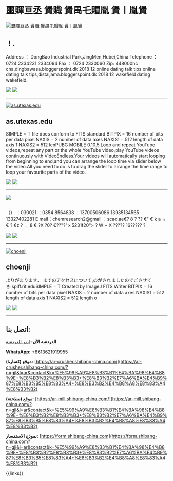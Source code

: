 # 噩賱亘丞 賲賳 賲禺乇賵胤 賲丨胤賲

<a href="https://swt.shibang-china.com/?n=gjl&l=ar&img&k=%E5%99%A9%E8%B3%B1%E4%BA%98%E4%B8%9E+%E8%B3%B2%E8%B3%B3+%E8%B3%B2%E7%A6%BA%E4%B9%87%E8%B3%B5%E8%83%A4+%E8%B3%B2%E4%B8%A8%E8%83%A4%E8%B3%B2" target="_blank">![噩賱亘丞 賲賳 賲禺乇賵胤 賲丨胤賲](http://static.shibang-china.com/all-800x300/162.jpg)</a>

## ！.
Address ： DongBao Industrial Park,JingMen,Hubei,China Telephone ： 0724 2334231 2334094 Fax ： 0724 2330060 Zip: 448000hc cha,dingbawasa.bloggerspoint.dk 2018 12 online dating talk tips online dating talk tips,distaijama.bloggerspoint.dk 2018 12 wakefield dating wakefield.


<a href="https://whatsapp.shibangsoft.com/WhatsApp.php" target="_blank" title="WhatsApp">![](http://static.shibang-china.com/icon/whatsapp.png)</a> <a href="https://swt.shibang-china.com/?n=gjl&l=ar&icon&k=%E5%99%A9%E8%B3%B1%E4%BA%98%E4%B8%9E+%E8%B3%B2%E8%B3%B3+%E8%B3%B2%E7%A6%BA%E4%B9%87%E8%B3%B5%E8%83%A4+%E8%B3%B2%E4%B8%A8%E8%83%A4%E8%B3%B2" target="_blank">![](http://static.shibang-china.com/icon/chat-ar.png)</a>

---

<a href="https://swt.shibang-china.com/?n=gjl&l=ar&img&k=%E5%99%A9%E8%B3%B1%E4%BA%98%E4%B8%9E+%E8%B3%B2%E8%B3%B3+%E8%B3%B2%E7%A6%BA%E4%B9%87%E8%B3%B5%E8%83%A4+%E8%B3%B2%E4%B8%A8%E8%83%A4%E8%B3%B2" target="_blank">![as.utexas.edu](http://static.shibang-china.com/all-800x300/1469.jpg)</a>

## as.utexas.edu
SIMPLE = T file does conform to FITS standard BITPIX = 16 number of bits per data pixel NAXIS = 2 number of data axes NAXIS1 = 512 length of data axis 1 NAXIS2 = 512 lenPUBG MOBILE 0.10.5.Loop and repeat YouTube videos,repeat any part or the whole YouTube video,play YouTube videos continuously with VideoEndless.Your videos will automatically start looping from beginning to end,and you can arrange the loop time via slider below the video.All you need to do is to drag the slider to arrange the time range to loop your favourite parts of the video.


<a href="https://whatsapp.shibangsoft.com/WhatsApp.php" target="_blank" title="WhatsApp">![](http://static.shibang-china.com/icon/whatsapp.png)</a> <a href="https://swt.shibang-china.com/?n=gjl&l=ar&icon&k=%E5%99%A9%E8%B3%B1%E4%BA%98%E4%B8%9E+%E8%B3%B2%E8%B3%B3+%E8%B3%B2%E7%A6%BA%E4%B9%87%E8%B3%B5%E8%83%A4+%E8%B3%B2%E4%B8%A8%E8%83%A4%E8%B3%B2" target="_blank">![](http://static.shibang-china.com/icon/chat-ar.png)</a>

---

<a href="https://swt.shibang-china.com/?n=gjl&l=ar&img&k=%E5%99%A9%E8%B3%B1%E4%BA%98%E4%B8%9E+%E8%B3%B2%E8%B3%B3+%E8%B3%B2%E7%A6%BA%E4%B9%87%E8%B3%B5%E8%83%A4+%E8%B3%B2%E4%B8%A8%E8%83%A4%E8%B3%B2" target="_blank">![](http://static.shibang-china.com/all-800x300/750.jpg)</a>

## 
（） ：030021 ：0354 8564838 ：13700506086 13935134565 13327402281 E mail：chemresearch2@gmail ：scad.ae€? 8 ? ?? €" € k a ﹤ € ? €z ? ﹣ 8 € ?X ?0? €??"?">.5231f20"> ? W ~ X ????? 16????? ?


<a href="https://whatsapp.shibangsoft.com/WhatsApp.php" target="_blank" title="WhatsApp">![](http://static.shibang-china.com/icon/whatsapp.png)</a> <a href="https://swt.shibang-china.com/?n=gjl&l=ar&icon&k=%E5%99%A9%E8%B3%B1%E4%BA%98%E4%B8%9E+%E8%B3%B2%E8%B3%B3+%E8%B3%B2%E7%A6%BA%E4%B9%87%E8%B3%B5%E8%83%A4+%E8%B3%B2%E4%B8%A8%E8%83%A4%E8%B3%B2" target="_blank">![](http://static.shibang-china.com/icon/chat-ar.png)</a>

---

<a href="https://swt.shibang-china.com/?n=gjl&l=ar&img&k=%E5%99%A9%E8%B3%B1%E4%BA%98%E4%B8%9E+%E8%B3%B2%E8%B3%B3+%E8%B3%B2%E7%A6%BA%E4%B9%87%E8%B3%B5%E8%83%A4+%E8%B3%B2%E4%B8%A8%E8%83%A4%E8%B3%B2" target="_blank">![choenji](http://static.shibang-china.com/all-800x300/850.jpg)</a>

## choenji
よりがまります． までのアクセスについて,のがされましたのでごさせてき.spiff.rit.eduSIMPLE = T Created by ImageJ FITS Writer BITPIX = 16 number of bits per data pixel NAXIS = 2 number of data axes NAXIS1 = 512 length of data axis 1 NAXIS2 = 512 length o


<a href="https://whatsapp.shibangsoft.com/WhatsApp.php" target="_blank" title="WhatsApp">![](http://static.shibang-china.com/icon/whatsapp.png)</a> <a href="https://swt.shibang-china.com/?n=gjl&l=ar&icon&k=%E5%99%A9%E8%B3%B1%E4%BA%98%E4%B8%9E+%E8%B3%B2%E8%B3%B3+%E8%B3%B2%E7%A6%BA%E4%B9%87%E8%B3%B5%E8%83%A4+%E8%B3%B2%E4%B8%A8%E8%83%A4%E8%B3%B2" target="_blank">![](http://static.shibang-china.com/icon/chat-ar.png)</a>

---
## اتصل بنا:

**الدردشة الآن:** [انقر للدردشة](https://swt.shibang-china.com?n=gjl&l=ar&contact&k=%E5%99%A9%E8%B3%B1%E4%BA%98%E4%B8%9E+%E8%B3%B2%E8%B3%B3+%E8%B3%B2%E7%A6%BA%E4%B9%87%E8%B3%B5%E8%83%A4+%E8%B3%B2%E4%B8%A8%E8%83%A4%E8%B3%B2)

**WhatsApp:**  [+8613621919955](https://whatsapp.shibangsoft.com/WhatsApp.php)

**موقع (كسارة):** [https://ar-crusher.shibang-china.com/](https://ar-crusher.shibang-china.com/?n=gjl&l=ar&contact&k=%E5%99%A9%E8%B3%B1%E4%BA%98%E4%B8%9E+%E8%B3%B2%E8%B3%B3+%E8%B3%B2%E7%A6%BA%E4%B9%87%E8%B3%B5%E8%83%A4+%E8%B3%B2%E4%B8%A8%E8%83%A4%E8%B3%B2)

**موقع (مطحنة):** [https://ar-mill.shibang-china.com/](https://ar-mill.shibang-china.com/?n=gjl&l=ar&contact&k=%E5%99%A9%E8%B3%B1%E4%BA%98%E4%B8%9E+%E8%B3%B2%E8%B3%B3+%E8%B3%B2%E7%A6%BA%E4%B9%87%E8%B3%B5%E8%83%A4+%E8%B3%B2%E4%B8%A8%E8%83%A4%E8%B3%B2)

**نموذج الاستفسار:** [https://form.shibang-china.com](https://form.shibang-china.com?n=gjl&l=ar&contact&k=%E5%99%A9%E8%B3%B1%E4%BA%98%E4%B8%9E+%E8%B3%B2%E8%B3%B3+%E8%B3%B2%E7%A6%BA%E4%B9%87%E8%B3%B5%E8%83%A4+%E8%B3%B2%E4%B8%A8%E8%83%A4%E8%B3%B2)

{{links}}